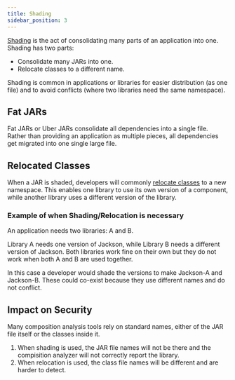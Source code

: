 ```yaml
---
title: Shading
sidebar_position: 3
---
```


[Shading](https://maven.apache.org/plugins/maven-shade-plugin/) is the act of consolidating many parts of an application into one. Shading has two parts:

 * Consolidate many JARs into one.
 * Relocate classes to a different name.

Shading is common in applications or libraries for easier distribution (as one file) and to avoid conflicts (where two libraries need the same namespace).

## Fat JARs

Fat JARs or Uber JARs consolidate all dependencies into a single file. Rather than providing an application as multiple pieces, all dependencies get migrated into one single large file.

## Relocated Classes

When a JAR is shaded, developers will commonly [relocate classes](https://maven.apache.org/plugins/maven-shade-plugin/examples/class-relocation.html) to a new namespace. This enables one library to use its own version of a component, while another library uses a different version of the library.

### Example of when Shading/Relocation is necessary

An application needs two libraries: A and B.

Library A needs one version of Jackson, while Library B needs a different version of Jackson. Both libraries work fine on their own but they do not work when both A and B are used together.

In this case a developer would shade the versions to make Jackson-A and Jackson-B. These could co-exist because they use different names and do not conflict.

## Impact on Security

Many composition analysis tools rely on standard names, either of the JAR file itself or the classes inside it.

 1. When shading is used, the JAR file names will not be there and the compisition analyzer will not correctly report the library.
 2. When relocation is used, the class file names will be different and are harder to detect.